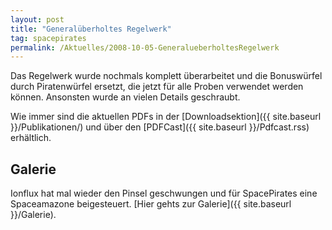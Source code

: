 ```yaml
---
layout: post
title: "Generalüberholtes Regelwerk"
tag: spacepirates
permalink: /Aktuelles/2008-10-05-GeneralueberholtesRegelwerk
---
```


Das Regelwerk wurde nochmals komplett überarbeitet und die Bonuswürfel durch Piratenwürfel ersetzt, die jetzt für alle Proben verwendet werden können. Ansonsten wurde an vielen Details geschraubt.

Wie immer sind die aktuellen PDFs in der [Downloadsektion]({{ site.baseurl }}/Publikationen/) und über den [PDFCast]({{ site.baseurl }}/Pdfcast.rss) erhältlich.

## Galerie

Ionflux hat mal wieder den Pinsel geschwungen und für SpacePirates eine Spaceamazone beigesteuert. [Hier gehts zur Galerie]({{ site.baseurl }}/Galerie).


